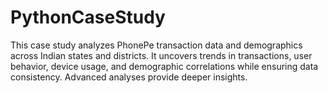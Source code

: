 # PythonCaseStudy
This case study analyzes PhonePe transaction data and demographics across Indian states and districts. It uncovers trends in transactions, user behavior, device usage, and demographic correlations while ensuring data consistency. Advanced analyses provide deeper insights.
